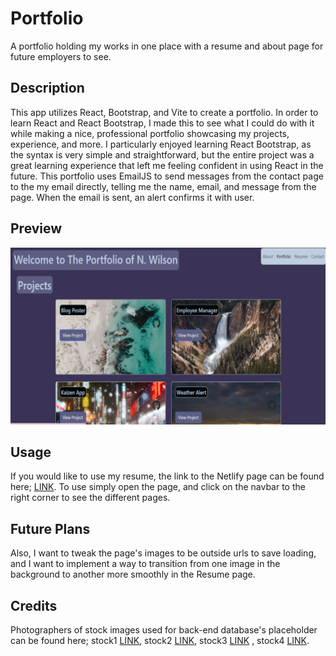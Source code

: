# Portfolio

A portfolio holding my works in one place with a resume and about page for future employers to see.

## Description

This app utilizes React, Bootstrap, and Vite to create a portfolio. In order to learn React and React Bootstrap, I made this to see what I could do with it while making a nice, professional portfolio showcasing my projects, experience, and more. I particularly enjoyed learning React Bootstrap, as the syntax is very simple and straightforward, but the entire project was a great learning experience that left me feeling confident in using React in the future. This portfolio uses EmailJS to send messages from the contact page to the my email directly, telling me the name, email, and message from the page. When the email is sent, an alert confirms it with user.

## Preview

![Screenshot of web page](./assets/img/preview.png)

## Usage

If you would like to use my resume, the link to the Netlify page can be found here; [LINK](https://main--personal-react-portfolio.netlify.app/#about). To use simply open the page, and click on the navbar to the right corner to see the different pages.

## Future Plans

Also, I want to tweak the page's images to be outside urls to save loading, and I want to implement a way to transition from one image in the background to another more smoothly in the Resume page.

## Credits

Photographers of stock images used for back-end database's placeholder can be found here; stock1 [LINK](https://unsplash.com/@jooris), stock2 [LINK](https://unsplash.com/@taro_ohtani), stock3 [LINK](https://unsplash.com/@uranwang) , stock4 [LINK](https://unsplash.com/@timmossholder).